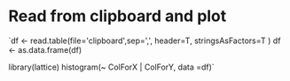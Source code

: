 # Read from clipboard and plot

`df <- read.table(file='clipboard',sep=',', header=T, stringsAsFactors=T )
df <- as.data.frame(df)

library(lattice)
histogram(~ ColForX | ColForY, data =df)`
